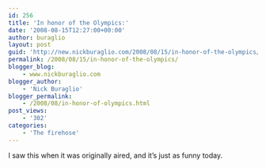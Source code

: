 ```yaml
---
id: 256
title: 'In honor of the Olympics:'
date: '2008-08-15T12:27:00+00:00'
author: buraglio
layout: post
guid: 'http://new.nickburaglio.com/2008/08/15/in-honor-of-the-olympics/'
permalink: /2008/08/15/in-honor-of-the-olympics/
blogger_blog:
    - www.nickburaglio.com
blogger_author:
    - 'Nick Buraglio'
blogger_permalink:
    - /2008/08/in-honor-of-olympics.html
post_views:
    - '302'
categories:
    - 'The firehose'
---
```


I saw this when it was originally aired, and it’s just as funny today.